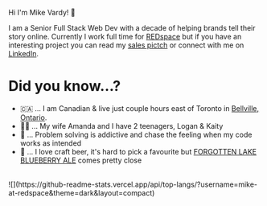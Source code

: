 Hi I'm Mike Vardy! 👋 

I am a Senior Full Stack Web Dev with a decade of helping brands tell their story online. Currently I work full time for [REDspace](redspace.com) but if you have an interesting project you can read my [sales pictch](https://i-heart-php.github.io/me/) or connect with me on [LinkedIn](https://www.linkedin.com/in/mvardy/).

# Did you know…?

- 🇨🇦  ... I am Canadian & live just couple hours east of Toronto in [Bellville, Ontario](https://en.wikipedia.org/wiki/Belleville,_Ontario).
- 👪🏽  ... My wife Amanda and I have 2 teenagers, Logan & Kaity
- 🤔  ... Problem solving is addictive and chase the feeling when my code works as intended
- 🍺  ... I love craft beer, it's hard to pick a favourite but [FORGOTTEN LAKE BLUEBERRY ALE](https://www.lowbrewco.com/forgotten-lake/) comes pretty close

<br>
![](https://github-readme-stats.vercel.app/api/top-langs/?username=mike-at-redspace&theme=dark&layout=compact)
